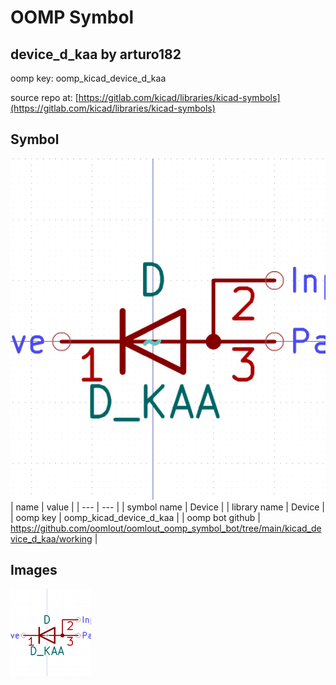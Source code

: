 # OOMP Symbol  
## device_d_kaa  by arturo182  
  
oomp key: oomp_kicad_device_d_kaa  
  
source repo at: [https://gitlab.com/kicad/libraries/kicad-symbols](https://gitlab.com/kicad/libraries/kicad-symbols)  
## Symbol  
  
[![working.png](working_600.png)](working.png)  
| name | value | 
| --- | --- | 
| symbol name | Device | 
| library name | Device | 
| oomp key | oomp_kicad_device_d_kaa | 
| oomp bot github | https://github.com/oomlout/oomlout_oomp_symbol_bot/tree/main/kicad_device_d_kaa/working | 
## Images  
  
[![working.png](working_140.png)](working.png)  
